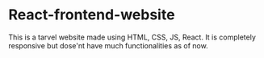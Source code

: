 # React-frontend-website

This is a tarvel website made using HTML, CSS, JS, React.
It is completely responsive but dose'nt have much functionalities as of now.
